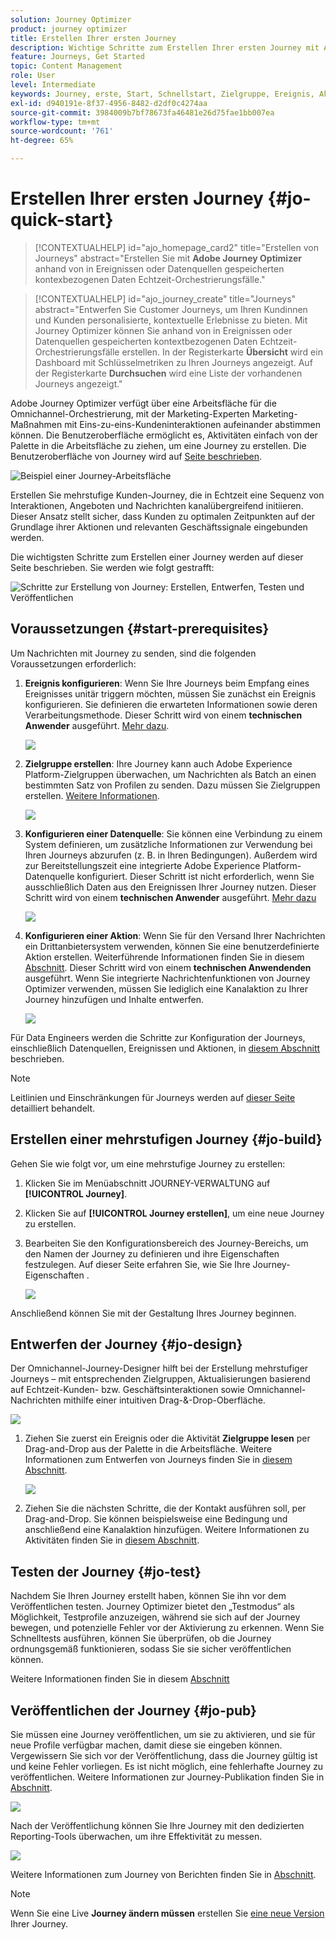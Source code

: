 ```yaml
---
solution: Journey Optimizer
product: journey optimizer
title: Erstellen Ihrer ersten Journey
description: Wichtige Schritte zum Erstellen Ihrer ersten Journey mit Adobe Journey Optimizer
feature: Journeys, Get Started
topic: Content Management
role: User
level: Intermediate
keywords: Journey, erste, Start, Schnellstart, Zielgruppe, Ereignis, Aktion
exl-id: d940191e-8f37-4956-8482-d2df0c4274aa
source-git-commit: 3984009b7bf78673fa46481e26d75fae1bb007ea
workflow-type: tm+mt
source-wordcount: '761'
ht-degree: 65%

---
```


# Erstellen Ihrer ersten Journey {#jo-quick-start}

>[!CONTEXTUALHELP]
>id="ajo_homepage_card2"
>title="Erstellen von Journeys"
>abstract="Erstellen Sie mit **Adobe Journey Optimizer** anhand von in Ereignissen oder Datenquellen gespeicherten kontexbezogenen Daten Echtzeit-Orchestrierungsfälle."

>[!CONTEXTUALHELP]
>id="ajo_journey_create"
>title="Journeys"
>abstract="Entwerfen Sie Customer Journeys, um Ihren Kundinnen und Kunden personalisierte, kontextuelle Erlebnisse zu bieten. Mit Journey Optimizer können Sie anhand von in Ereignissen oder Datenquellen gespeicherten kontextbezogenen Daten Echtzeit-Orchestrierungsfälle erstellen. In der Registerkarte **Übersicht** wird ein Dashboard mit Schlüsselmetriken zu Ihren Journeys angezeigt. Auf der Registerkarte **Durchsuchen** wird eine Liste der vorhandenen Journeys angezeigt."

Adobe Journey Optimizer verfügt über eine Arbeitsfläche für die Omnichannel-Orchestrierung, mit der Marketing-Experten Marketing-Maßnahmen mit Eins-zu-eins-Kundeninteraktionen aufeinander abstimmen können. Die Benutzeroberfläche ermöglicht es, Aktivitäten einfach von der Palette in die Arbeitsfläche zu ziehen, um eine Journey zu erstellen. Die Benutzeroberfläche von Journey wird auf [ Seite beschrieben](journey-ui.md).

![Beispiel einer Journey-Arbeitsfläche](assets/journey38.png)

Erstellen Sie mehrstufige Kunden-Journey, die in Echtzeit eine Sequenz von Interaktionen, Angeboten und Nachrichten kanalübergreifend initiieren. Dieser Ansatz stellt sicher, dass Kunden zu optimalen Zeitpunkten auf der Grundlage ihrer Aktionen und relevanten Geschäftssignale eingebunden werden.

Die wichtigsten Schritte zum Erstellen einer Journey werden auf dieser Seite beschrieben. Sie werden wie folgt gestrafft:

![Schritte zur Erstellung von Journey: Erstellen, Entwerfen, Testen und Veröffentlichen](assets/journey-creation-process.png)


## Voraussetzungen {#start-prerequisites}

Um Nachrichten mit Journey zu senden, sind die folgenden Voraussetzungen erforderlich:

1. **Ereignis konfigurieren**: Wenn Sie Ihre Journeys beim Empfang eines Ereignisses unitär triggern möchten, müssen Sie zunächst ein Ereignis konfigurieren. Sie definieren die erwarteten Informationen sowie deren Verarbeitungsmethode. Dieser Schritt wird von einem **technischen Anwender** ausgeführt. [Mehr dazu](../event/about-events.md).

   ![](assets/jo-event7bis.png)

1. **Zielgruppe erstellen**: Ihre Journey kann auch Adobe Experience Platform-Zielgruppen überwachen, um Nachrichten als Batch an einen bestimmten Satz von Profilen zu senden. Dazu müssen Sie Zielgruppen erstellen. [Weitere Informationen](../audience/about-audiences.md).

   ![](assets/segment2.png)

1. **Konfigurieren einer Datenquelle**: Sie können eine Verbindung zu einem System definieren, um zusätzliche Informationen zur Verwendung bei Ihren Journeys abzurufen (z. B. in Ihren Bedingungen). Außerdem wird zur Bereitstellungszeit eine integrierte Adobe Experience Platform-Datenquelle konfiguriert. Dieser Schritt ist nicht erforderlich, wenn Sie ausschließlich Daten aus den Ereignissen Ihrer Journey nutzen. Dieser Schritt wird von einem **technischen Anwender** ausgeführt. [Mehr dazu](../datasource/about-data-sources.md)

   ![](assets/jo-datasource.png)

1. **Konfigurieren einer Aktion**: Wenn Sie für den Versand Ihrer Nachrichten ein Drittanbietersystem verwenden, können Sie eine benutzerdefinierte Aktion erstellen. Weiterführende Informationen finden Sie in diesem [Abschnitt](../action/action.md). Dieser Schritt wird von einem **technischen Anwendenden** ausgeführt. Wenn Sie integrierte Nachrichtenfunktionen von Journey Optimizer verwenden, müssen Sie lediglich eine Kanalaktion zu Ihrer Journey hinzufügen und Inhalte entwerfen.

   ![](assets/custom2.png)



Für Data Engineers werden die Schritte zur Konfiguration der Journeys, einschließlich Datenquellen, Ereignissen und Aktionen, in [diesem Abschnitt](../configuration/about-data-sources-events-actions.md) beschrieben.


>[!NOTE]
>
>Leitlinien und Einschränkungen für Journeys werden auf [dieser Seite](../start/guardrails.md) detailliert behandelt.

## Erstellen einer mehrstufigen Journey {#jo-build}

Gehen Sie wie folgt vor, um eine mehrstufige Journey zu erstellen:

1. Klicken Sie im Menüabschnitt JOURNEY-VERWALTUNG auf **[!UICONTROL Journey]**.

1. Klicken Sie auf **[!UICONTROL Journey erstellen]**, um eine neue Journey zu erstellen.

1. Bearbeiten Sie den Konfigurationsbereich des Journey-Bereichs, um den Namen der Journey zu definieren und ihre Eigenschaften festzulegen. Auf dieser Seite erfahren Sie, wie Sie Ihre Journey-Eigenschaften [](journey-properties.md).

   ![](assets/jo-properties.png)

Anschließend können Sie mit der Gestaltung Ihres Journey beginnen.

## Entwerfen der Journey {#jo-design}

Der Omnichannel-Journey-Designer hilft bei der Erstellung mehrstufiger Journeys – mit entsprechenden Zielgruppen, Aktualisierungen basierend auf Echtzeit-Kunden- bzw. Geschäftsinteraktionen sowie Omnichannel-Nachrichten mithilfe einer intuitiven Drag-&amp;-Drop-Oberfläche.

![](assets/journey38.png)

1. Ziehen Sie zuerst ein Ereignis oder die Aktivität **Zielgruppe lesen** per Drag-and-Drop aus der Palette in die Arbeitsfläche. Weitere Informationen zum Entwerfen von Journeys finden Sie in [diesem Abschnitt](using-the-journey-designer.md).

   ![](assets/read-segment.png)

1. Ziehen Sie die nächsten Schritte, die der Kontakt ausführen soll, per Drag-and-Drop. Sie können beispielsweise eine Bedingung und anschließend eine Kanalaktion hinzufügen. Weitere Informationen zu Aktivitäten finden Sie in [diesem Abschnitt](about-journey-activities.md).

## Testen der Journey {#jo-test}

Nachdem Sie Ihren Journey erstellt haben, können Sie ihn vor dem Veröffentlichen testen. Journey Optimizer bietet den „Testmodus“ als Möglichkeit, Testprofile anzuzeigen, während sie sich auf der Journey bewegen, und potenzielle Fehler vor der Aktivierung zu erkennen. Wenn Sie Schnelltests ausführen, können Sie überprüfen, ob die Journey ordnungsgemäß funktionieren, sodass Sie sie sicher veröffentlichen können.

Weitere Informationen finden Sie in diesem [Abschnitt](testing-the-journey.md)

## Veröffentlichen der Journey {#jo-pub}

Sie müssen eine Journey veröffentlichen, um sie zu aktivieren, und sie für neue Profile verfügbar machen, damit diese sie eingeben können. Vergewissern Sie sich vor der Veröffentlichung, dass die Journey gültig ist und keine Fehler vorliegen. Es ist nicht möglich, eine fehlerhafte Journey zu veröffentlichen. Weitere Informationen zur Journey-Publikation finden Sie in [Abschnitt](publishing-the-journey.md).

![](assets/jo-journeyuc2_32bis.png)

Nach der Veröffentlichung können Sie Ihre Journey mit den dedizierten Reporting-Tools überwachen, um ihre Effektivität zu messen.

![](assets/jo-dynamic_report_journey_12.png)

Weitere Informationen zum Journey von Berichten finden Sie in [Abschnitt](../reports/live-report.md).

>[!NOTE]
>
>Wenn Sie eine Live **Journey ändern müssen** erstellen Sie [eine neue Version](journey-ui.md#journey-versions) Ihrer Journey.
